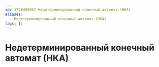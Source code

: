 ```yaml
---
id: 1728480967-Недетерминированный-конечный-автомат-(НКА)
aliases:
  - Недетерминированный конечный автомат (НКА)
tags: []
---
```


# Недетерминированный конечный автомат (НКА)

